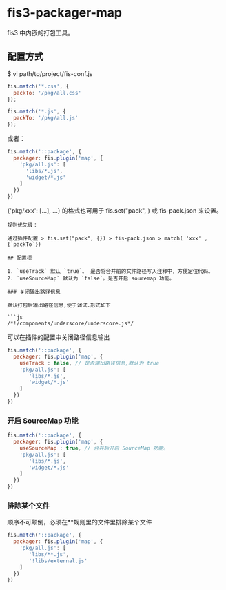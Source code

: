 fis3-packager-map
=====================


fis3 中内嵌的打包工具。


## 配置方式

$ vi path/to/project/fis-conf.js

```javascript
fis.match('*.css', {
  packTo: '/pkg/all.css'
});

fis.match('*.js', {
  packTo: '/pkg/all.js'
});
```

或者：

```js
fis.match('::package', {
  packager: fis.plugin('map', {
    'pkg/all.js': [
      'libs/*.js',
      'widget/*.js'
    ]
  })
})
```
{'pkg/xxx': [...], ...} 的格式也可用于 fis.set("pack", ) 或 fis-pack.json 来设置。
```
规则优先级：

通过插件配置 > fis.set("pack", {}) > fis-pack.json > match( 'xxx' , {`packTo`})

## 配置项

1. `useTrack` 默认 `true`。 是否将合并前的文件路径写入注释中，方便定位代码。
2. `useSourceMap` 默认为 `false`。是否开启 souremap 功能。

### 关闭输出路径信息

默认打包后输出路径信息,便于调试.形式如下

```js
/*!/components/underscore/underscore.js*/
```

可以在插件的配置中关闭路径信息输出

```js
fis.match('::package', {
  packager: fis.plugin('map', {
    useTrack : false, // 是否输出路径信息,默认为 true
    'pkg/all.js': [
       'libs/*.js',
       'widget/*.js'
    ]
  })
})
```

### 开启 SourceMap 功能

```js
fis.match('::package', {
  packager: fis.plugin('map', {
    useSourceMap : true, // 合并后开启 SourceMap 功能。
    'pkg/all.js': [
       'libs/*.js',
       'widget/*.js'
    ]
  })
})
```

### 排除某个文件
顺序不可颠倒，必须在**规则里的文件里排除某个文件

```js
fis.match('::package', {
  packager: fis.plugin('map', {
    'pkg/all.js': [
       'libs/**.js',
       '!libs/external.js'
    ]
  })
})
```



